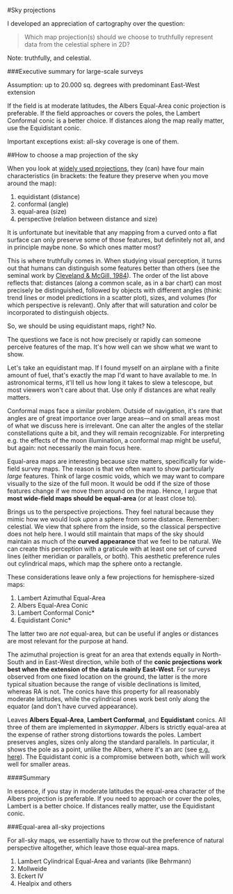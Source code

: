 #Sky projections

I developed an appreciation of cartography over the question:

> Which map projection(s) should we choose to truthfully represent data from the celestial sphere in 2D? 

Note: truthfully, and celestial.

###Executive summary for large-scale surveys


Assumption: up to 20.000 sq. degrees with predominant East-West extension


If  the field is at moderate latitudes, the Albers Equal-Area conic projection is preferable. If the field approaches or covers the poles, the Lambert Conformal conic is a better choice. If distances along the map really matter, use the Equidistant conic. 


Important exceptions exist: all-sky coverage is one of them.

##How to choose a map projection of the sky

When you look at [widely used projections](http://egsc.usgs.gov/isb//pubs/MapProjections/projections.html), they (can) have four main characteristics (in brackets: the feature they preserve when you move around the map):

1. equidistant (distance)
2. conformal (angle)
3. equal-area (size)
4. perspective (relation between distance and size)

It is unfortunate but inevitable that any mapping from a curved onto a flat surface can only preserve some of those features, but definitely not all, and in principle maybe none. So which ones matter most?

This is where truthfully comes in. When studying visual perception, it turns out that humans can distinguish some features better than others (see the seminal work by [Cleveland & McGill, 1984](https://web.cs.dal.ca/~sbrooks/csci4166-6406/seminars/readings/Cleveland_GraphicalPerception_Science85.pdf)). The order of the list above reflects that: distances (along a common scale, as in a bar chart) can most precisely be distinguished, followed by objects with different angles (think: trend lines or model predictions in a scatter plot), sizes, and volumes (for which perspective is relevant). Only after that will saturation and color be incorporated to distinguish objects.

So, we should be using equidistant maps, right? No.

The questions we face is not how precisely or rapidly can someone perceive features of the map. It's how well can we show what we want to show.

Let's take an equidistant map. If I found myself on an airplane with a finite amount of fuel, that's exactly the map I'd want to have available to me. In astronomical terms, it'll tell us how long it takes to slew a telescope, but most viewers won't care about that. Use only if distances are what really matters.

Conformal maps face a similar problem. Outside of navigation, it's rare that angles are of great importance over large areas—and on small areas most of what we discuss here is irrelevant. One can alter the angles of the stellar constellations quite a bit, and they will remain recognizable. For interpreting e.g. the effects of the moon illumination, a conformal map might be useful, but again: not necessarily the main focus here.

Equal-area maps are interesting because size matters, specifically for wide-field survey maps. The reason is that we often want to show particularly *large* features. Think of large cosmic voids, which we may want to compare visually to the size of the full moon. It would be odd if the size of those features change if we move them around on the map. Hence, I argue that **most wide-field maps should be equal-area** (or at least close to).

Brings us to the perspective projections. They feel natural because they mimic how we would look *upon* a sphere from some distance. Remember: celestial. We view that sphere from the inside, so the classical perspective does not help here. I would still maintain that maps of the sky should maintain as much of the **curved appearance** that we feel to be natural. We can create this perception with a graticule with at least one set of curved lines (either meridian or parallels, or both). This aesthetic preference rules out cylindrical maps, which map the sphere onto a rectangle.

These considerations leave only a few projections for hemisphere-sized maps:

1. Lambert Azimuthal Equal-Area
2. Albers Equal-Area Conic
3. Lambert Conformal Conic*
4. Equidistant Conic*

The latter two are *not* equal-area, but can be useful if angles or distances are most relevant for the purpose at hand.

The azimuthal projection is great for an area that extends equally in North-South and in East-West direction, while both of the **conic projections work best when the extension of the data is mainly East-West**. For surveys observed from one fixed location on the ground, the latter is the more typical situation because the range of visible declinations is limited, whereas RA is not. The conics have this property for all reasonably moderate latitudes, while the cylindrical ones work best only along the equator (and don't have curved appearance).

Leaves **Albers Equal-Area**, **Lambert Conformal**, and **Equidistant** conics. All three of them are implemented in *skymapper*. Albers is strictly equal-area at the expense of rather strong distortions towards the poles. Lambert preserves angles, sizes only along the standard parallels. In particular, it shows the pole as a point, unlike the Albers, where it's an arc (see [e.g. here](http://lazarus.elte.hu/~guszlev/vet/conic.htm)). The Equidistant conic is a compromise between both, which will work well for smaller areas.

####Summary

In essence, if you stay in moderate latitudes the equal-area character of the Albers projection is preferable. If you need to approach or cover the poles, Lambert is a better choice. If distances really matter, use the Equidistant conic.

###Equal-area all-sky projections

For all-sky maps, we essentially have to throw out the preference of natural perspective altogether, which leave those equal-area maps.

1. Lambert Cylindrical Equal-Area and variants (like Behrmann)
2. Mollweide
3. Eckert IV
4. Healpix and others